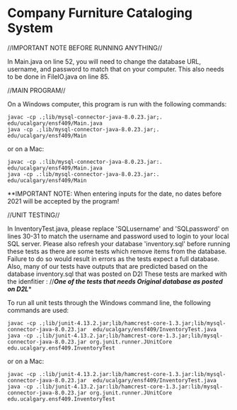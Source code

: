 # Company Furniture Cataloging System

//IMPORTANT NOTE BEFORE RUNNING ANYTHING//

In Main.java on line 52, you will need to change the database URL, username, and password to match that on your computer. This also needs to be done in FileIO.java on line 85.

//MAIN PROGRAM//

On a Windows computer, this program is run with the following commands:

    javac -cp .;lib/mysql-connector-java-8.0.23.jar;. edu/ucalgary/ensf409/Main.java
    java -cp .;lib/mysql-connector-java-8.0.23.jar;. edu/ucalgary/ensf409/Main

or on a Mac:

    javac -cp .:lib/mysql-connector-java-8.0.23.jar:. edu/ucalgary/ensf409/Main.java
    java -cp .:lib/mysql-connector-java-8.0.23.jar:. edu/ucalgary/ensf409/Main

**IMPORTANT NOTE: When entering inputs for the date, no dates before 2021 will be accepted by the program!

//UNIT TESTING//  

In InventoryTest.java, please replace 'SQLusername' and 'SQLpassword' on lines 30-31 to match the username and password used to login to your local SQL server.
Please also refresh your database 'inventory.sql' before running these tests as there are some tests which remove items from the database. Failure to do so would result in errors as the tests expect a full database. 
Also, many of our tests have outputs that are predicted based on the database inventory.sql that was posted on D2l
These tests are marked with the idenfitier : //*********One of the tests that needs Original database as posted on D2L**********

To run all unit tests through the Windows command line, the following commands are used:

    javac -cp .;lib/junit-4.13.2.jar;lib/hamcrest-core-1.3.jar;lib/mysql-connector-java-8.0.23.jar  edu/ucalgary/ensf409/InventoryTest.java
    java -cp .;lib/junit-4.13.2.jar;lib/hamcrest-core-1.3.jar;lib/mysql-connector-java-8.0.23.jar org.junit.runner.JUnitCore edu.ucalgary.ensf409.InventoryTest

or on a Mac:

    javac -cp .:lib/junit-4.13.2.jar:lib/hamcrest-core-1.3.jar:lib/mysql-connector-java-8.0.23.jar  edu/ucalgary/ensf409/InventoryTest.java
    java -cp .:lib/junit-4.13.2.jar:lib/hamcrest-core-1.3.jar:lib/mysql-connector-java-8.0.23.jar org.junit.runner.JUnitCore edu.ucalgary.ensf409.InventoryTest

